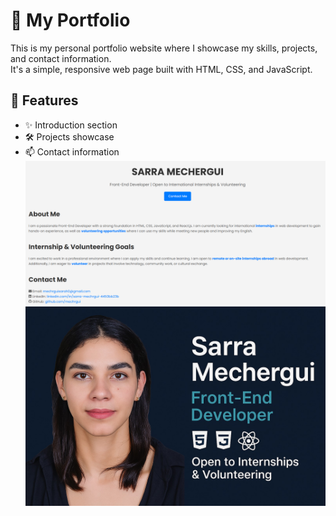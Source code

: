 # 💼 My Portfolio

This is my personal portfolio website where I showcase my skills, projects, and contact information.  
It's a simple, responsive web page built with HTML, CSS, and JavaScript.

## 🚀 Features

- ✨ Introduction section  
- 🛠️ Projects showcase  
- 📫 Contact information  
![Screenshot](./screenshot.png)
![My Photo](./sarra.jpg)


